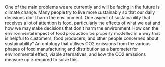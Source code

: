 One of the main problems we are currently and will be facing in the future is climate change. Many people try to live more sustainably so that our daily decisions don't harm the environment. One aspect of sustainability that receives a lot of attention is food, particularly the effects of what we eat and how we may make decisions that don't harm the environment.
How can the environmental impact of food production be properly modelled in a way that is helpful to customers, food producers, and other people concerned about sustainability? An ontology that utilises CO2 emissions from the various phases of food manufacturing and distribution as a barometer for environmental effect, viable alternatives, and how the CO2 emissions measure up is required to solve this.
